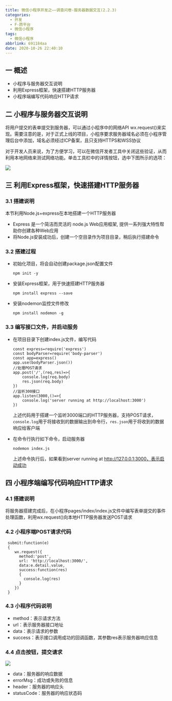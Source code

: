 ```yaml
---
title: 微信小程序开发之——调查问卷-服务器数据交互(2.2.3)
categories:
  - 开发
  - F-跨平台
  - 微信小程序
tags:
  - 微信小程序
abbrlink: 691184aa
date: 2020-10-26 22:40:10
---
```

## 一 概述

* 小程序与服务器交互说明
* 利用Express框架，快速搭建HTTP服务器
* 小程序端编写代码响应HTTP请求

<!--more-->

## 二 小程序与服务器交互说明
将用户提交的表单提交到服务器，可以通过小程序中的网络API wx.request()来实现。需要注意的是，对于正式上线的项目，小程序要求服务器域名必须在小程序管理后台中添加，域名必须经过ICP备案，且只支持HTTPS和WSS协议

对于开发人员来说，为了方便学习，可以在微信开发者工具中关闭这些验证，从而利用本地网络来测试网络功能。单击工具栏中的详情按钮，选中下图所示的选项：

![][1]
## 三 利用Express框架，快速搭建HTTP服务器

### 3.1 搭建说明

本节利用Node.js+express在本地搭建一个HTTP服务器

* Express 是一个简洁而灵活的 node.js Web应用框架, 提供一系列强大特性帮助你创建各种Web应用
* 将Node.js安装成功后，创建一个空目录作为项目目录，稍后执行搭建命令

### 3.2 搭建过程

* 初始化项目，将会自动创建package.json配置文件

  ```
  npm init -y
  ```

* 安装Express框架，用于快速搭建HTTP服务器

  ```
  npm install express --save
  ```

* 安装nodemon监控文件修改

  ```
  npm install nodemon -g
  ```

### 3.3 编写接口文件，并启动服务

* 在项目目录下创建index.js文件，编写代码

  ```
  const express=require('express')
  const bodyParser=require('body-parser')
  const app=express()
  app.use(bodyParser.json())
  //处理POST请求
  app.post('/',(req,res)=>{
      console.log(req.body)
      res.json(req.body)
  })
  //监听300接口
  app.listen(3000,()=>{
      console.log('server running at http://localhost:3000')
  })
  ```

  上述代码用于搭建一个监听3000端口的HTTP服务器，支持POST请求，` console.log`用于将接收到的数据输出到命令行，`res.json`用于将收到的数据响应给客户端

* 在命令行执行如下命令，启动服务器

  ```
  nodemon index.js
  ```

  上述命令执行后，如果看到server running at http://127.0.0.1:3000，表示启动成功

## 四 小程序端编写代码响应HTTP请求

### 4.1 搭建说明

将服务器搭建完成后，在小程序pages/index/index.js文件中编写表单提交的事件处理函数，利用wx.request()向本地HTTP服务器发送POST请求

### 4.2 小程序端POST请求代码

```
 submit:function(e)
 {
    wx.request({
      method:'post',
      url: 'http://localhost:3000/',
      data:e.detail.value,
      success:function(res)
      {
        console.log(res)
      }
    })
 }
```

### 4.3 小程序代码说明

* method：表示请求方法
* url：表示服务器接口地址
* data：表示请求的参数
* success：表示接口调用成功的回调函数，其参数res表示服务器响应信息

### 4.4 点击按钮，提交请求

![][2]

* data：服务器的响应数据
* errorMsg：成功或失败的信息
* header：服务器的响应头
* statusCode：服务器的响应状态码

[1]:https://cdn.staticaly.com/gh/PGzxc/CDN/master/blog-wechat/wechat-question-network-not-check.png
[2]:https://cdn.staticaly.com/gh/PGzxc/CDN/master/blog-wechat/wechat-project-question-http-response.png

